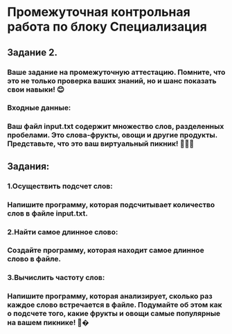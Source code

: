 # Промежуточная контрольная работа по блоку Специализация
## Задание 2.
### Ваше задание на промежуточную аттестацию. Помните, что это не только проверка ваших знаний, но и шанс показать свои навыки! 😊
### Входные данные:
### Ваш файл input.txt содержит множество слов, разделенных пробелами. Это слова-фрукты, овощи и другие продукты. Представьте, что это ваш виртуальный пикник! 🍎🥕🥧
## Задания:
### 1.Осуществить подсчет слов:
###  Напишите программу, которая подсчитывает количество слов в  файле input.txt.
### 2.Найти самое длинное слово:
### Создайте программу, которая находит самое длинное слово в  файле.
### 3.Вычислить частоту слов:
### Напишите программу, которая анализирует, сколько раз каждое слово встречается в файле. Подумайте об этом как о подсчете того, какие фрукты и овощи самые популярные на вашем пикнике! 🍇�